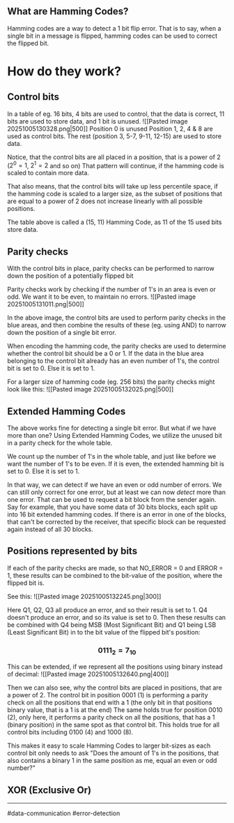 
## What are Hamming Codes?
Hamming codes are a way to detect a 1 bit flip error. That is to say, when a single bit in a message is flipped, hamming codes can be used to correct the flipped bit.

# How do they work?

## Control bits
In a table of eg. 16 bits, 4 bits are used to control, that the data is correct, 11 bits are used to store data, and 1 bit is unused.
![[Pasted image 20251005130328.png|500]]
Position 0 is unused
Position 1, 2, 4 & 8 are used as control bits.
The rest (position 3, 5-7, 9-11, 12-15) are used to store data.

Notice, that the control bits are all placed in a position, that is a power of 2 ($2^0 = 1$, $2^1 = 2$ and so on)
That pattern will continue, if the hamming code is scaled to contain more data.

That also means, that the control bits will take up less percentile space, if the hamming code is scaled to a larger size, as the subset of positions that are equal to a power of 2 does not increase linearly with all possible positions.

The table above is called a (15, 11) Hamming Code, as 11 of the 15 used bits store data.

## Parity checks
With the control bits in place, parity checks can be performed to narrow down the position of a potentially flipped bit

Parity checks work by checking if the number of 1's in an area is even or odd. We want it to be even, to maintain no errors.
![[Pasted image 20251005131011.png|500]]

In the above image, the control bits are used to perform parity checks in the blue areas, and then combine the results of these (eg. using AND) to narrow down the position of a single bit error.

When encoding the hamming code, the parity checks are used to determine whether the control bit should be a 0 or 1. If the data in the blue area belonging to the control bit already has an even number of 1's, the control bit is set to 0. Else it is set to 1.

For a larger size of hamming code (eg. 256 bits) the parity checks might look like this:
![[Pasted image 20251005132025.png|500]]
## Extended Hamming Codes
The above works fine for detecting a single bit error. But what if we have more than one?
Using Extended Hamming Codes, we utilize the unused bit in a parity check for the whole table.

We count up the number of 1's in the whole table, and just like before we want the number of 1's to be even. If it is even, the extended hamming bit is set to 0. Else it is set to 1.

In that way, we can detect if we have an even or odd number of errors. We can still only correct for one error, but at least we can now _detect_ more than one error.
That can be used to request a bit block from the sender again. Say for example, that you have some data of 30 bits blocks, each split up into 16 bit extended hamming codes. If there is an error in one of the blocks, that can't be corrected by the receiver, that specific block can be requested again instead of all 30 blocks.

## Positions represented by bits
If each of the parity checks are made, so that NO_ERROR = 0 and ERROR = 1, these results can be combined to the bit-value of the position, where the flipped bit is.

See this:
![[Pasted image 20251005132245.png|300]]

Here Q1, Q2, Q3 all produce an error, and so their result is set to 1. Q4 doesn't produce an error, and so its value is set to 0.
Then these results can be combined with Q4 being MSB (Most Significant Bit) and Q1 being LSB (Least Significant Bit) in to the bit value of the flipped bit's position:
### $$0111_2 = 7_{10}$$
This can be extended, if we represent all the positions using binary instead of decimal:
![[Pasted image 20251005132640.png|400]]

Then we can also see, why the control bits are placed in positions, that are a power of 2.
The control bit in position 0001 (1) is performing a parity check on all the positions that end with a 1 (the only bit in that positions binary value, that is a 1 is at the end)
The same holds true for position 0010 (2), only here, it performs a parity check on all the positions, that has a 1 (binary position) in the same spot as that control bit.
This holds true for all control bits including 0100 (4) and 1000 (8).

This makes it easy to scale Hamming Codes to larger bit-sizes as each control bit only needs to ask "Does the amount of 1's in the positions, that also contains a binary 1 in the same position as me, equal an even or odd number?"

## XOR (Exclusive Or)


---
#data-communication #error-detection